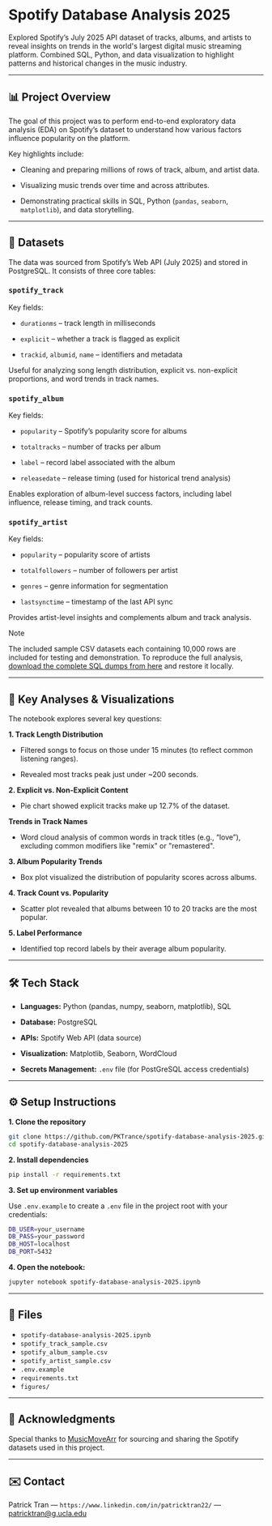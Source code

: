 # Spotify Database Analysis 2025

Explored Spotify’s July 2025 API dataset of tracks, albums, and artists to reveal insights on trends in the world's largest digital music streaming platform. Combined SQL, Python, and data visualization to highlight patterns and historical changes in the music industry.

---

## 📊 Project Overview

The goal of this project was to perform end-to-end exploratory data analysis (EDA) on Spotify’s dataset to understand how various factors influence popularity on the platform.

Key highlights include:

- Cleaning and preparing millions of rows of track, album, and artist data.

- Visualizing music trends over time and across attributes.

- Demonstrating practical skills in SQL, Python (`pandas`, `seaborn`, `matplotlib`), and data storytelling.

---

## 📂 Datasets

The data was sourced from Spotify’s Web API (July 2025) and stored in PostgreSQL.
It consists of three core tables:

### `spotify_track`

Key fields:

- `durationms` – track length in milliseconds

- `explicit` – whether a track is flagged as explicit

- `trackid`, `albumid`, `name` – identifiers and metadata

Useful for analyzing song length distribution, explicit vs. non-explicit proportions, and word trends in track names.

### `spotify_album`

Key fields:

- `popularity` – Spotify’s popularity score for albums

- `totaltracks` – number of tracks per album

- `label` – record label associated with the album

- `releasedate` – release timing (used for historical trend analysis)

Enables exploration of album-level success factors, including label influence, release timing, and track counts.

### `spotify_artist`

Key fields:

- `popularity` – popularity score of artists

- `totalfollowers` – number of followers per artist

- `genres` – genre information for segmentation

- `lastsynctime` – timestamp of the last API sync

Provides artist-level insights and complements album and track analysis.

> [!NOTE]
> The included sample CSV datasets each containing 10,000 rows are included for testing and demonstration. To reproduce the full analysis, [download the complete SQL dumps from here](https://github.com/MusicMoveArr/Datasets) and restore it locally.

---

## 🔑 Key Analyses & Visualizations

The notebook explores several key questions:

**1. Track Length Distribution**

- Filtered songs to focus on those under 15 minutes (to reflect common listening ranges).

- Revealed most tracks peak just under ~200 seconds.

**2. Explicit vs. Non-Explicit Content**

- Pie chart showed explicit tracks make up 12.7% of the dataset.

**Trends in Track Names**

- Word cloud analysis of common words in track titles (e.g., “love”), excluding common modifiers like "remix" or "remastered".

**3. Album Popularity Trends**

- Box plot visualized the distribution of popularity scores across albums.

**4. Track Count vs. Popularity**

- Scatter plot revealed that albums between 10 to 20 tracks are the most popular.

**5. Label Performance**

- Identified top record labels by their average album popularity.

---

## 🛠️ Tech Stack

- **Languages:** Python (pandas, numpy, seaborn, matplotlib), SQL

- **Database:** PostgreSQL

- **APIs:** Spotify Web API (data source)

- **Visualization:** Matplotlib, Seaborn, WordCloud

- **Secrets Management:** `.env` file (for PostGreSQL access credentials)

---

## ⚙️ Setup Instructions

**1. Clone the repository**
```bash
git clone https://github.com/PKTrance/spotify-database-analysis-2025.git
cd spotify-database-analysis-2025
```

**2. Install dependencies**
```bash
pip install -r requirements.txt
```

**3. Set up environment variables**

Use `.env.example` to create a `.env` file in the project root with your credentials:

```bash
DB_USER=your_username
DB_PASS=your_password
DB_HOST=localhost
DB_PORT=5432
```

**4. Open the notebook:**
```bash
jupyter notebook spotify-database-analysis-2025.ipynb
```

---

## 📁 Files
- `spotify-database-analysis-2025.ipynb`
- `spotify_track_sample.csv`
- `spotify_album_sample.csv`
- `spotify_artist_sample.csv`
- `.env.example`
- `requirements.txt`
- `figures/`

---

## 🙌 Acknowledgments

Special thanks to [MusicMoveArr](https://github.com/MusicMoveArr/Datasets) for sourcing and sharing the Spotify datasets used in this project.

---

## ✉️ Contact

Patrick Tran — `https://www.linkedin.com/in/patricktran22/` — patricktran@g.ucla.edu
